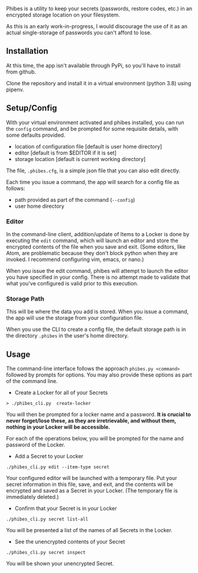 Phibes is a utility to keep your secrets (passwords, restore codes, etc.) in an encrypted storage location on your filesystem.

As this is an early work-in-progress, I would discourage the use of it as an actual single-storage of passwords you can't afford to lose.

## Installation

At this time, the app isn't available through PyPi, so you'll have to install from github.

Clone the repository and install it in a virtual environment (python 3.8) using pipenv.

## Setup/Config

With your virtual environment activated and phibes installed, you can run the `config` command, and be prompted for some requisite details, with some defaults provided.

- location of configuration file [default is user home directory]
- editor [default is from $EDITOR if it is set]
- storage location [default is current working directory]

The file, `.phibes.cfg`, is a simple json file that you can also edit directly.

Each time you issue a command, the app will search for a config file as follows:

- path provided as part of the command (`--config`)
- user home directory

### Editor

In the command-line client, addition/update of Items to a Locker is done by executing the `edit` command, which will launch an editor and store the encrypted contents of the file when you save and exit. (Some editors, like Atom, are problematic because they don't block python when they are invoked. I recommend configuring vim, emacs, or nano.)

When you issue the edit command, phibes will attempt to launch the editor you have specified in your config.
There is no attempt made to validate that what you've configured is valid prior to this execution.

### Storage Path

This will be where the data you add is stored.
When you issue a command, the app will use the storage from your configuration file.

When you use the CLI to create a config file, the default storage path is in the directory `.phibes` in the user's home directory.

## Usage

The command-line interface follows the approach `phibes.py <command>` followed by prompts for options. You may also provide these options as part of the command line.

- Create a Locker for all of your Secrets

```
> ./phibes_cli.py  create-locker
```

You will then be prompted for a locker name and a password.
**It is crucial to never forget/lose these, as they are irretrievable, and without them, nothing in your Locker will be accessible.**

For each of the operations below, you will be prompted for the name and password of the Locker.

- Add a Secret to your Locker

```
./phibes_cli.py edit --item-type secret
```
Your configured editor will be launched with a temporary file.
Put your secret information in this file, save, and exit, and the contents will be encrypted and saved as a Secret in your Locker.
(The temporary file is immediately deleted.)

- Confirm that your Secret is in your Locker
```
./phibes_cli.py secret list-all
```
You will be presented a list of the names of all Secrets in the Locker.

- See the unencrypted contents of your Secret
```
./phibes_cli.py secret inspect
```
You will be shown your unencrypted Secret.


